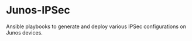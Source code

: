 # Junos-IPSec
Ansible playbooks to generate and deploy various IPSec configurations on Junos devices.
